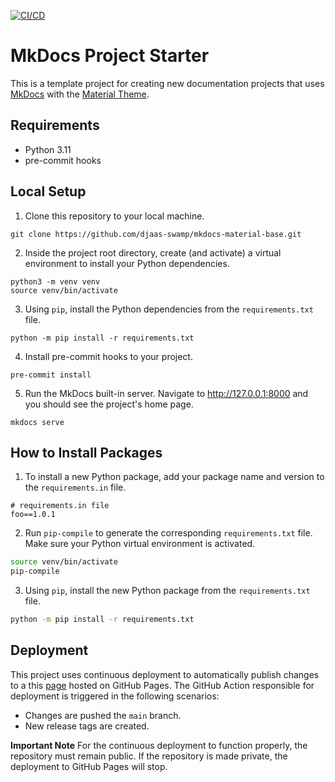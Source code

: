 [![CI/CD](https://github.com/djaas-swamp/mkdocs-material-base/actions/workflows/deploy.yaml/badge.svg)](https://github.com/djaas-swamp/mkdocs-material-base/actions/workflows/deploy.yaml)

# MkDocs Project Starter
This is a template project for creating new documentation projects that uses [MkDocs](https://www.mkdocs.org/) with the [Material Theme](https://squidfunk.github.io/mkdocs-material/).

## Requirements
* Python 3.11
* pre-commit hooks

## Local Setup
1. Clone this repository to your local machine.
```
git clone https://github.com/djaas-swamp/mkdocs-material-base.git
```
2. Inside the project root directory, create (and activate) a virtual environment to install your Python dependencies.
```
python3 -m venv venv
source venv/bin/activate
```
3. Using `pip`, install the Python dependencies from the `requirements.txt` file.
```
python -m pip install -r requirements.txt
```
4. Install pre-commit hooks to your project.
```
pre-commit install
```
5. Run the MkDocs built-in server. Navigate to http://127.0.0.1:8000 and you should see the project's home page.
```
mkdocs serve
```

## How to Install Packages
1. To install a new Python package, add your package name and version to the `requirements.in` file.
```
# requirements.in file
foo==1.0.1
```
2. Run `pip-compile` to generate the corresponding `requirements.txt` file. Make sure your Python virtual environment is activated.
```sh
source venv/bin/activate
pip-compile
```
3. Using `pip`, install the new Python package from the `requirements.txt` file.
```sh
python -m pip install -r requirements.txt
```

## Deployment
This project uses continuous deployment to automatically publish changes to a this [page](https://djaas-swamp.github.io/mkdocs-material-base/) hosted on GitHub Pages. The GitHub Action responsible for deployment is triggered in the following scenarios:
 * Changes are pushed the `main` branch.
 * New release tags are created.

**Important Note**
For the continuous deployment to function properly, the repository must remain public. If the repository is made private, the deployment to GitHub Pages will stop.
